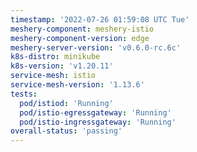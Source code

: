 ```yaml
---
timestamp: '2022-07-26 01:59:08 UTC Tue'
meshery-component: meshery-istio
meshery-component-version: edge
meshery-server-version: 'v0.6.0-rc.6c'
k8s-distro: minikube
k8s-version: 'v1.20.11'
service-mesh: istio
service-mesh-version: '1.13.6'
tests:
  pod/istiod: 'Running'
  pod/istio-egressgateway: 'Running'
  pod/istio-ingressgateway: 'Running'
overall-status: 'passing'
---
```

